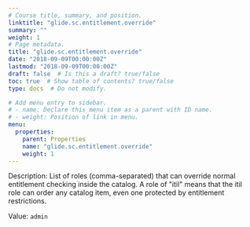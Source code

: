 ```yaml
---
# Course title, summary, and position.
linktitle: "glide.sc.entitlement.override"
summary: ""
weight: 1
# Page metadata.
title: "glide.sc.entitlement.override"
date: "2018-09-09T00:00:00Z"
lastmod: "2018-09-09T00:00:00Z"
draft: false  # Is this a draft? true/false
toc: true  # Show table of contents? true/false
type: docs  # Do not modify.

# Add menu entry to sidebar.
# - name: Declare this menu item as a parent with ID name.
# - weight: Position of link in menu.
menu:
  properties:
    parent: Properties
    name: "glide.sc.entitlement.override"
    weight: 1
---
```


Description: List of roles (comma-separated) that can override normal entitlement checking inside the catalog. A role of "itil" means that the itil role can order any catalog item, even one protected by entitlement restrictions.


Value: `admin`